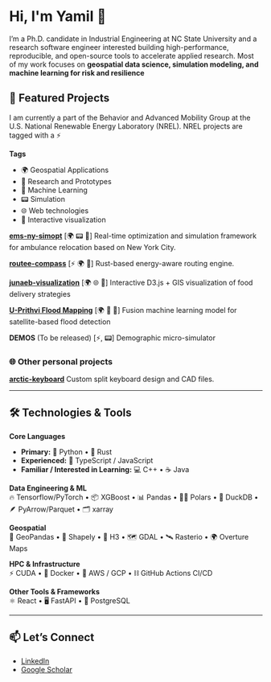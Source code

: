 # Hi, I'm Yamil 👋

I’m a Ph.D. candidate in Industrial Engineering at NC State University and a research software engineer interested building high-performance, reproducible, and open-source tools to accelerate applied research. Most of my work focuses on **geospatial data science, simulation modeling, and machine learning for risk and resilience** 

<!-- I aim to develop scalable, modular pipelines that empower both scientists and practitioners to tackle real-world challenges — from infrastructure resilience to environmental modeling. -->

## 🔭 Featured Projects

I am currently a part of the Behavior and Advanced Mobility Group at the U.S. National Renewable Energy Laboratory (NREL). NREL projects are tagged with a ⚡

**Tags**
- 🌍 Geospatial Applications
- 📖 Research and Prototypes
- 🧠 Machine Learning
- 📟 Simulation
- 🌐 Web technologies
- 🎨 Interactive visualization

[**ems-ny-simopt**](https://github.com/yamilbknsu/ems-ny-data) [🌍  📟 📖]
Real-time optimization and simulation framework for ambulance relocation based on New York City.

[**routee-compass**](https://github.com/NREL/routee-compass) [⚡ 🌍  📖]
Rust-based energy-aware routing engine. 

[**junaeb-visualization**](https://github.com/yamilbknsu/junaeb-visualization) [🌍 🌐 🎨]
Interactive D3.js + GIS visualization of food delivery strategies 

[**U-Prithvi Flood Mapping**](https://github.com/kostejnv/prithvi_segmentation) [🌍 📖 🧠]
Fusion machine learning model for satellite-based flood detection  

<!-- [**DEMOS**](https://github.com/yamilbknsu/demos) [⚡] -->
**DEMOS** (To be released) [⚡, 📟]
Demographic micro-simulator

### 🌐 Other personal projects
[**arctic-keyboard**](https://github.com/yamilbknsu/arctic-keyboard)
Custom split keyboard design and CAD files.  

---

## 🛠️ Technologies & Tools

**Core Languages**  
- **Primary:** 🐍 Python • 🦀 Rust  
- **Experienced:** 📜 TypeScript / JavaScript  
- **Familiar / Interested in Learning:** 💻 C++ • ☕ Java

**Data Engineering & ML**  
🔥 Tensorflow/PyTorch • 📦 XGBoost • 📊 Pandas • 🐻‍❄️ Polars • 🦆 DuckDB • 🪶 PyArrow/Parquet • 🗂️ xarray 

**Geospatial**  
🧩 GeoPandas • 📐 Shapely • 🧭 H3 • 🗺️ GDAL • 🛰️ Rasterio • 🌍 Overture Maps 

**HPC & Infrastructure**  
⚡ CUDA • 🐳 Docker • 🔗 AWS / GCP • ⛓️ GitHub Actions CI/CD  

**Other Tools & Frameworks**  
⚛️ React • 🖥️ FastAPI • 🐘 PostgreSQL

---


## 📫 Let’s Connect
- [LinkedIn](https://www.linkedin.com/in/yamil-essus-pradel/)  
- [Google Scholar](https://scholar.google.com/citations?user=yamilessuspradel)  
